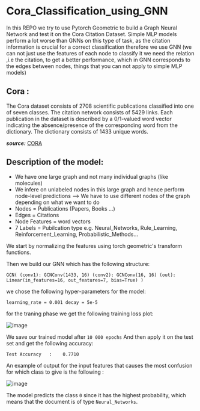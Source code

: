 # Cora_Classification_using_GNN


In this REPO we try to use Pytorch Geometric to build a Graph Neural Network and test it on the Cora Citation Dataset. Simple MLP models perform a lot worse than GNNs on this type of task, as the citation information is crucial for a correct classification therefore we use GNN (we can not just use the features of each node to classify it we need the relation ,i.e the citation, to get a better performance, which in GNN corresponds to the edges between nodes, things that you can not apply to simple MLP models)

## Cora :

The Cora dataset consists of 2708 scientific publications classified into one of seven classes. The citation network consists of 5429 links. Each publication in the dataset is described by a 0/1-valued word vector indicating the absence/presence of the corresponding word from the dictionary. The dictionary consists of 1433 unique words.


***source:*** <a href="https://relational.fit.cvut.cz/dataset/CORA">CORA</a>

## Description of the model:


- We have one large graph and not many individual graphs (like molecules)
- We infere on unlabeled nodes in this large graph and hence perform node-level predictions --> We have to use different nodes of the graph depending on what we want to do
- Nodes = Publications (Papers, Books ...)
- Edges = Citations
- Node Features = word vectors
- 7 Labels = Pubilcation type e.g. Neural_Networks, Rule_Learning, Reinforcement_Learning, 	Probabilistic_Methods...

We start by normalizing the features using torch geometric's transform functions.

Then we build our GNN which has the following structure:

`GCN(
  (conv1): GCNConv(1433, 16)
  (conv2): GCNConv(16, 16)
  (out): Linear(in_features=16, out_features=7, bias=True)
)`

we chose the following hyper-parameters for the model:

`learning_rate = 0.001
decay = 5e-5`

for the traning phase we get the following training loss plot:

![image](https://user-images.githubusercontent.com/85687148/127714992-d0041be9-ec7d-427a-ba70-8d7740790664.png)


We save our trained model after `10 000 epochs`
And then apply it on the test set and get the following accuracy:

`Test Accuracy   :    0.7710`

An example of output for the input features that causes the most confusion for which class to give is the following :

![image](https://user-images.githubusercontent.com/85687148/127743642-693eef06-92a0-46af-ad0d-07c3cb13a774.png)

The model predicts the class `0` since it has the highest probability, which means that the document is of type `Neural_Networks`.






